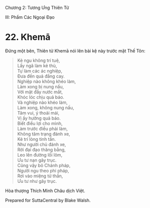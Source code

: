  

Chương 2: Tương Ưng Thiên Tử

III: Phẩm Các Ngoại Ðạo

# 22\. Khemā

Ðứng một bên, Thiên tử Khemā nói lên bài kệ này trước mặt Thế Tôn:

> Kẻ ngu không trí tuệ,  
> Lấy ngã làm kẻ thù,  
> Tự làm các ác nghiệp,  
> Ðưa đến quả đắng cay.  
> Nghiệp nào không khéo làm,  
> Làm xong bị nung nấu,  
> Với mặt đầy nước mắt,  
> Khóc lóc chịu quả báo.  
> Và nghiệp nào khéo làm,  
> Làm xong, không nung nấu,  
> Tâm vui, ý thoải mái,  
> Vị ấy hưởng quả báo.  
> Biết điều lợi cho mình,  
> Làm trước điều phải làm,  
> Không tâm trạng đánh xe,  
> Kẻ trí lòng tinh tấn.  
> Như người chủ đánh xe,  
> Rời đại đạo thăng bằng,  
> Leo lên đường lồi lõm,  
> Ưu tư nạn gãy trục.  
> Cũng vậy bỏ Chánh pháp,  
> Người ngu theo phi pháp,  
> Rơi vào miệng tử thần,  
> Ưu tư như gãy trục.

Hòa thượng Thích Minh Châu dịch Việt.

Prepared for SuttaCentral by Blake Walsh.